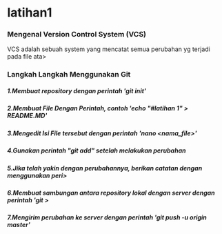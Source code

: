 # latihan1
### Mengenal Version Control System (VCS)
VCS adalah sebuah system yang mencatat semua perubahan yg terjadi pada file ata>
### Langkah Langkah Menggunakan Git
##### 1.Membuat repository dengan perintah 'git init'
##### 2.Membuat File Dengan Perintah, contoh 'echo "#latihan 1" > README.MD'
##### 3.Mengedit Isi File tersebut dengan perintah 'nano <nama_file>'
##### 4.Gunakan perintah "git add" setelah melakukan perubahan
##### 5.Jika telah yakin dengan perubahannya, berikan catatan dengan menggunakan peri>
##### 6.Membuat sambungan antara repository lokal dengan server dengan perintah 'git >
##### 7.Mengirim perubahan ke server dengan perintah 'git push -u origin master'



